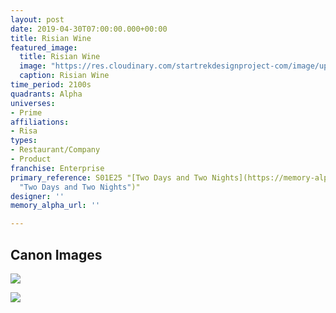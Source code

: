 ```yaml
---
layout: post
date: 2019-04-30T07:00:00.000+00:00
title: Risian Wine
featured_image:
  title: Risian Wine
  image: "https://res.cloudinary.com/startrekdesignproject-com/image/upload/v1556685874/RisianWine.png"
  caption: Risian Wine
time_period: 2100s
quadrants: Alpha
universes:
- Prime
affiliations:
- Risa
types:
- Restaurant/Company
- Product
franchise: Enterprise
primary_reference: S01E25 "[Two Days and Two Nights](https://memory-alpha.fandom.com/wiki/Two_Days_and_Two_Nights
  "Two Days and Two Nights")"
designer: ''
memory_alpha_url: ''

---
```

## Canon Images

![](https://res.cloudinary.com/startrekdesignproject-com/image/upload/v1556685874/ENT_2x25_RisianWine1.jpg)

![](https://res.cloudinary.com/startrekdesignproject-com/image/upload/v1556685874/ENT_2x25_RisianWine2.jpg)